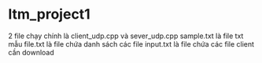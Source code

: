 # ltm_project1
2 file chạy chính là client_udp.cpp và sever_udp.cpp
sample.txt là file txt mẫu
file.txt là file chứa danh sách các file 
input.txt là file chứa các file client cần download
